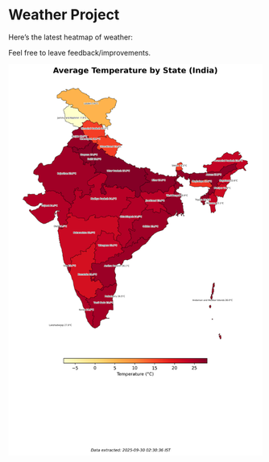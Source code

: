 # Weather Project

Here’s the latest heatmap of weather:

Feel free to leave feedback/improvements.

![India Heatmap](docs/assets/india_heatmap.png?v=DAF376)
